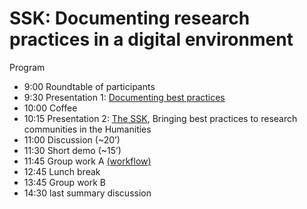 # SSK: Documenting research practices in a digital environment

Program
- 9:00 Roundtable of participants
- 9:30 Presentation 1:  [Documenting best practices](https://docs.google.com/presentation/d/1fmM8CAtym_evdQ3WkOHsKXRXzokohSQJsHmVoEe2uMk/edit?usp=sharing)
- 10:00 Coffee
- 10:15 Presentation 2:  [The SSK](https://docs.google.com/presentation/d/1wT7UFBtETMqqPpl8pY3st0SAbnulXAKeUaS1pfue_m8/edit?usp=sharing), Bringing best practices to research communities in the Humanities
- 11:00 Discussion (~20’)
- 11:30 Short demo (~15’)
- 11:45 Group work A [(workflow)](workflow.md)
- 12:45 Lunch break
- 13:45 Group work B
- 14:30 last summary discussion
